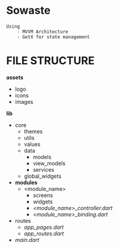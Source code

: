 # Sowaste

```
Using 
    - MVVM Architecture
    - GetX for state management

```

# FILE STRUCTURE

**assets**

- logo
- icons
- images

**lib**

- core
  - themes
  - utils
  - values
  - data
    - models
    - view_models
    - services
  - global_widgets
- **modules**
  - <module_name>
    - screens
    - widgets
    - _<module_name>\_controller.dart_
    - _<module_name>\_binding.dart_
- routes
  - _app_pages.dart_
  - _app_routes.dart_
- _main.dart_
